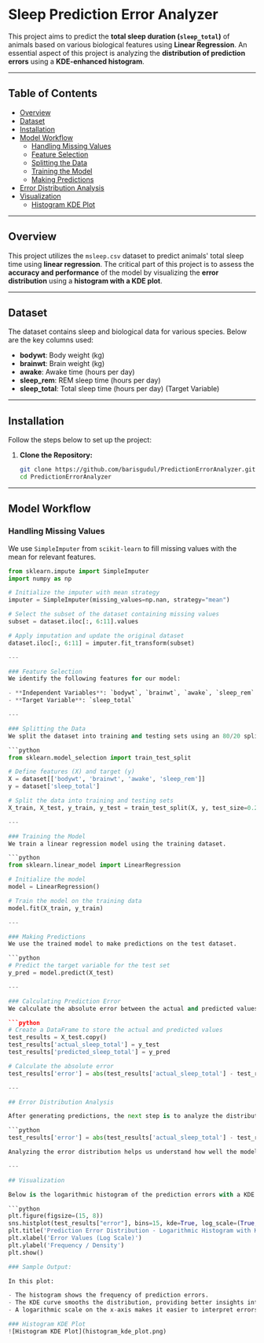 # Sleep Prediction Error Analyzer

This project aims to predict the **total sleep duration (`sleep_total`)** of animals based on various biological features using **Linear Regression**. An essential aspect of this project is analyzing the **distribution of prediction errors** using a **KDE-enhanced histogram**.

---

## Table of Contents
- [Overview](#overview)
- [Dataset](#dataset)
- [Installation](#installation)
- [Model Workflow](#model-workflow)
  - [Handling Missing Values](#handling-missing-values)
  - [Feature Selection](#feature-selection)
  - [Splitting the Data](#splitting-the-data)
  - [Training the Model](#training-the-model)
  - [Making Predictions](#making-predictions)
- [Error Distribution Analysis](#error-distribution-analysis)
- [Visualization](#visualization)
  - [Histogram KDE Plot](#histogram-kde-plot)

---

## Overview

This project utilizes the `msleep.csv` dataset to predict animals' total sleep time using **linear regression**. The critical part of this project is to assess the **accuracy and performance** of the model by visualizing the **error distribution** using a **histogram with a KDE plot**. 

---

## Dataset

The dataset contains sleep and biological data for various species. Below are the key columns used:

- **bodywt**: Body weight (kg)
- **brainwt**: Brain weight (kg)
- **awake**: Awake time (hours per day)
- **sleep_rem**: REM sleep time (hours per day)
- **sleep_total**: Total sleep time (hours per day) (Target Variable)

---

## Installation

Follow the steps below to set up the project:

1. **Clone the Repository:**
   ```bash
   git clone https://github.com/barisgudul/PredictionErrorAnalyzer.git
   cd PredictionErrorAnalyzer

---

## Model Workflow

### Handling Missing Values
We use `SimpleImputer` from `scikit-learn` to fill missing values with the mean for relevant features.

```python
from sklearn.impute import SimpleImputer
import numpy as np

# Initialize the imputer with mean strategy
imputer = SimpleImputer(missing_values=np.nan, strategy="mean")

# Select the subset of the dataset containing missing values
subset = dataset.iloc[:, 6:11].values

# Apply imputation and update the original dataset
dataset.iloc[:, 6:11] = imputer.fit_transform(subset)

---

### Feature Selection
We identify the following features for our model:

- **Independent Variables**: `bodywt`, `brainwt`, `awake`, `sleep_rem`
- **Target Variable**: `sleep_total`

---

### Splitting the Data
We split the dataset into training and testing sets using an 80/20 split.

```python
from sklearn.model_selection import train_test_split

# Define features (X) and target (y)
X = dataset[['bodywt', 'brainwt', 'awake', 'sleep_rem']]
y = dataset['sleep_total']

# Split the data into training and testing sets
X_train, X_test, y_train, y_test = train_test_split(X, y, test_size=0.2, random_state=42)

---

### Training the Model
We train a linear regression model using the training dataset.

```python
from sklearn.linear_model import LinearRegression

# Initialize the model
model = LinearRegression()

# Train the model on the training data
model.fit(X_train, y_train)

---

### Making Predictions
We use the trained model to make predictions on the test dataset.

```python
# Predict the target variable for the test set
y_pred = model.predict(X_test)

---

### Calculating Prediction Error
We calculate the absolute error between the actual and predicted values to evaluate the model's performance.

```python
# Create a DataFrame to store the actual and predicted values
test_results = X_test.copy()
test_results['actual_sleep_total'] = y_test
test_results['predicted_sleep_total'] = y_pred

# Calculate the absolute error
test_results['error'] = abs(test_results['actual_sleep_total'] - test_results['predicted_sleep_total'])

---

## Error Distribution Analysis

After generating predictions, the next step is to analyze the distribution of errors. The absolute error values are calculated by taking the absolute difference between the actual and predicted sleep totals.

```python
test_results['error'] = abs(test_results['actual_sleep_total'] - test_results['predicted_sleep_total'])

Analyzing the error distribution helps us understand how well the model performs and where it might be making significant mistakes. We visualize this distribution using a histogram with KDE (Kernel Density Estimate).

---

## Visualization

Below is the logarithmic histogram of the prediction errors with a KDE plot to smooth the distribution curve.

```python
plt.figure(figsize=(15, 8))
sns.histplot(test_results["error"], bins=15, kde=True, log_scale=(True, False))
plt.title('Prediction Error Distribution - Logarithmic Histogram with KDE')
plt.xlabel('Error Values (Log Scale)')
plt.ylabel('Frequency / Density')
plt.show()

### Sample Output:

In this plot:

- The histogram shows the frequency of prediction errors.
- The KDE curve smooths the distribution, providing better insights into error patterns.
- A logarithmic scale on the x-axis makes it easier to interpret errors of varying magnitudes.

### Histogram KDE Plot
![Histogram KDE Plot](histogram_kde_plot.png)

